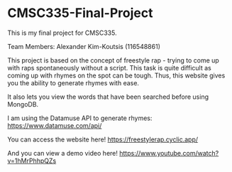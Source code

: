 # CMSC335-Final-Project

This is my final project for CMSC335.

Team Members: Alexander Kim-Koutsis (116548861)

This project is based on the concept of freestyle rap - trying to come up with raps spontaneously without a script.
This task is quite difficult as coming up with rhymes on the spot can be tough. Thus, this website gives you the ability
to generate rhymes with ease.

It also lets you view the words that have been searched before using MongoDB.

I am using the Datamuse API to generate rhymes: https://www.datamuse.com/api/

You can access the website here! https://freestylerap.cyclic.app/

And you can view a demo video here! https://www.youtube.com/watch?v=1hMrPhhpQZs
